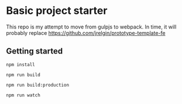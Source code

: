 # Basic project starter
This repo is my attempt to move from gulpjs to webpack. In time, it will probably replace https://github.com/jrelgin/prototype-template-fe


## Getting started
`npm install`

`npm run build`

`npm run build:production`

`npm run watch`
